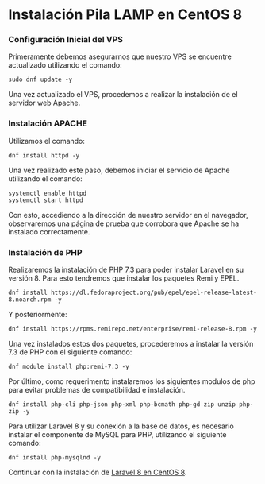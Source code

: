 
# Instalación Pila LAMP en CentOS 8

### Configuración Inicial del VPS

Primeramente debemos asegurarnos que nuestro VPS se encuentre actualizado utilizando el comando:

```
sudo dnf update -y
```

Una vez actualizado el VPS, procedemos a realizar la instalación de el servidor web Apache.

### Instalación APACHE

Utilizamos el comando:

```
dnf install httpd -y
```

Una vez realizado este paso, debemos iniciar el servicio de Apache utilizando el comando:
```
systemctl enable httpd
systemctl start httpd
```
Con esto, accediendo a la dirección de nuestro servidor en el navegador, observaremos una página de prueba que corrobora que Apache se ha instalado correctamente.

### Instalación de PHP
Realizaremos la instalación de PHP 7.3 para poder instalar Laravel en su versión 8. Para esto tendremos que instalar los paquetes Remi y EPEL.

```
dnf install https://dl.fedoraproject.org/pub/epel/epel-release-latest-8.noarch.rpm -y
```

Y posteriormente:

```
dnf install https://rpms.remirepo.net/enterprise/remi-release-8.rpm -y
```

Una vez instalados estos dos paquetes, procederemos a instalar la versión 7.3 de PHP con el siguiente comando:

```
dnf module install php:remi-7.3 -y
```

Por último, como requerimento instalaremos los siguientes modulos de php para evitar problemas de compatibilidad e instalación.
```
dnf install php-cli php-json php-xml php-bcmath php-gd zip unzip php-zip -y
```

Para utilizar Laravel 8 y su conexión a la base de datos, es necesario instalar el componente de MySQL para PHP, utilizando el siguiente comando:

```
dnf install php-mysqlnd -y
```

Continuar con la instalación de [Laravel 8 en CentOS 8](https://github.com/Campus-TD/documentacion/blob/main/LARAVEL-Install.md).
